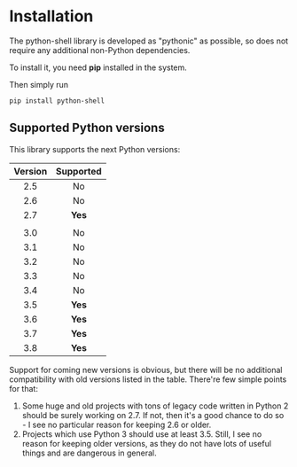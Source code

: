 # Installation

The python-shell library is developed as "pythonic" as possible, so
does not require any additional non-Python dependencies.

To install it, you need **pip** installed in the system.

Then simply run
```
pip install python-shell
```

## Supported Python versions

This library supports the next Python versions:

| Version | Supported |
|:-------:|:---------:|
| 2.5     |    No     |
| 2.6     |    No     |
| 2.7     | **Yes**   |
|         |           |
| 3.0     |    No     |
| 3.1     |    No     |
| 3.2     |    No     |
| 3.3     |    No     |
| 3.4     |    No     |
| 3.5     | **Yes**   |
| 3.6     | **Yes**   |
| 3.7     | **Yes**   |
| 3.8     | **Yes**   |

Support for coming new versions is obvious, but there will be no
additional compatibility with old versions listed in the table.
There're few simple points for that:
1. Some huge and old projects with tons of legacy code written in Python 2
   should be surely working on 2.7. If not, then it's a good chance
   to do so - I see no particular reason for keeping 2.6 or older.
1. Projects which use Python 3 should use at least 3.5. Still, I see
   no reason for keeping older versions, as they do not have lots of
   useful things and are dangerous in general.

